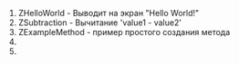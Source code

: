 <ol type="1">
  <li>ZHelloWorld - Выводит на экран "Hello World!"</li>
  <li>ZSubtraction - Вычитание 'value1 - value2'</li>
  <li>ZExampleMethod - пример простого создания метода</li>
  <li></li>
  <li></li>
</ol>
